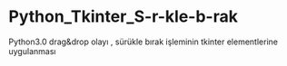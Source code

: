 # Python_Tkinter_S-r-kle-b-rak
Python3.0
 drag&amp;drop olayı , sürükle bırak işleminin tkinter elementlerine uygulanması
